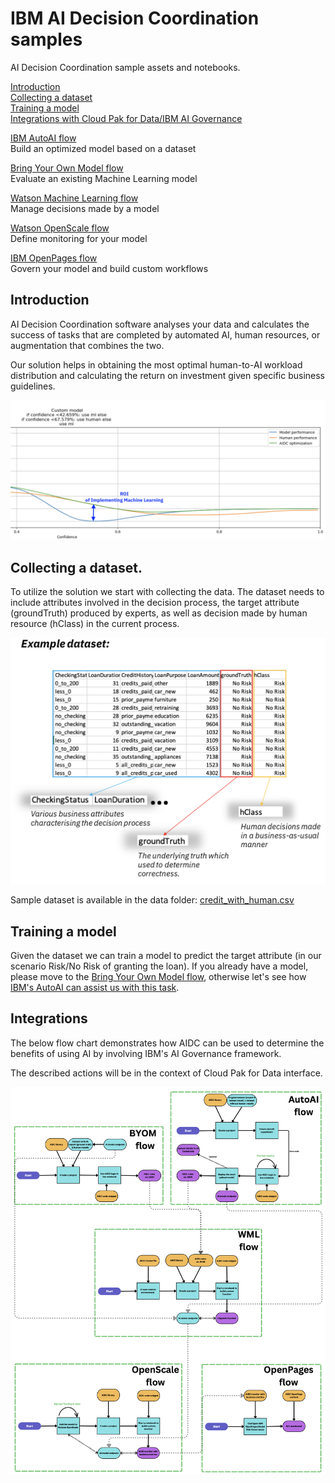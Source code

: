 # IBM AI Decision Coordination samples
AI Decision Coordination sample assets and notebooks.

[Introduction](#intro)<br>
[Collecting a dataset](#dataset)<br>
[Training a model](#model)<br>
[Integrations with Cloud Pak for Data/IBM AI Governance](#model)<br>

[IBM AutoAI flow](docs/AutoAI.md#autoai)<br>
Build an optimized model based on a dataset

[Bring Your Own Model flow](docs/BYOM.md#byom)<br>
Evaluate an existing Machine Learning model

[Watson Machine Learning flow](docs/WML.md#wml)<br>
Manage decisions made by a model

[Watson OpenScale flow](docs/OpenScale.md#openscale)<br>
Define monitoring for your model

[IBM OpenPages flow](docs/OpenPages.md#openpages)<br>
Govern your model and build custom workflows

<a id="intro"></a>
## Introduction

AI Decision Coordination software analyses your data and calculates the success of tasks 
that are completed by automated AI, human resources, or augmentation that combines the two.

Our solution helps in obtaining the most optimal human-to-AI workload distribution and 
calculating the return on investment given specific business guidelines.

![roi2](images/roi2.png)

<a id="dataset"></a>
## Collecting a dataset.

To utilize the solution we start with collecting the data. The dataset needs to include attributes involved in the decision process, 
the  target attribute (groundTruth) produced by experts, as well as decision made by human resource (hClass) in the current process.

![dataset](images/dataset.png)

Sample dataset is available in the data folder: [credit_with_human.csv](data/credit_with_human.csv)

<a id="model"></a>
## Training a model

Given the dataset we can train a model to predict the target attribute (in our scenario Risk/No Risk of granting the loan).
If you already have a model, please move to the [Bring Your Own Model flow](docs/BYOM.md#byom), otherwise let's see how [IBM's AutoAI can assist us with this task](docs/AutoAI.md#autoai).

<a id="integrations"></a>
## Integrations
The below flow chart demonstrates how AIDC can be used to determine 
the benefits of using AI by involving IBM's AI Governance framework.

The described actions will be in the context of Cloud Pak for Data interface.

![AIDC flows](images/aidc.png)
